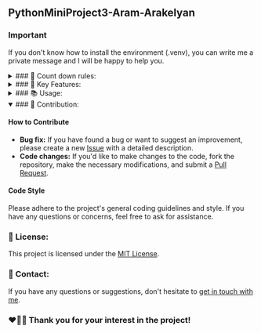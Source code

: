 ## PythonMiniProject3-Aram-Arakelyan

### Important

If you don't know how to install the environment (.venv), you can write me a private message and I will be happy to help you.

<details>
<summary>
### 💫 Count down rules:
</summary>

Insert time to countdown (h:m:s) to start countdown.

</details>

<details>
<summary>
### 🚀 Key Features:
</summary>

The program is written only on Python<br>
Used “Time” library<br>
Used the while loop, conditions, print function and functions I create

</details>


<details>
<summary>
### 📚 Usage:
</summary>

1. **💻 Installation:**
- Clone the repository to your local machine:
    ```bash
    git clone https://github.com/blackrainbowtest/PythonMiniProject3-Aram-Arakelyan.git
    ```
- Alternatively, you can click the "Code" button at the top of the repository page and select "Download ZIP" to download the repository as a ZIP file.

2. **🚀 Running the Project:**
   - You can use the command ```bash python main.py ``` in the main directory.
   - If you use Pycharm [![Pycharm](https://img.shields.io/badge/PyCharm-EFE50C.svg?&style=for-the-badge&logo=pycharm&logoColor=000)](https://www.jetbrains.com/pycharm/) you can run programm pressing shift + F10.

</details>


<details open>
<summary>
### 🤝 Contribution:
</summary>

#### How to Contribute

- **Bug fix:** If you have found a bug or want to suggest an improvement, please create a new [Issue](https://github.com/blackrainbowtest/PythonMiniProject3-Aram-Arakelyan/issues) with a detailed description.
- **Code changes:** If you'd like to make changes to the code, fork the repository, make the necessary modifications, and submit a [Pull Request](https://github.com/blackrainbowtest/PythonMiniProject3-Aram-Arakelyan/pulls).

</details>

#### Code Style
Please adhere to the project's general coding guidelines and style. If you have any questions or concerns, feel free to ask for assistance.

### 📝 License:
This project is licensed under the [MIT License](https://github.com/blackrainbowtest/PythonMiniProject3-Aram-Arakelyan/blob/main/LICENSE).

### 📧 Contact:
If you have any questions or suggestions, don't hesitate to [get in touch with me](https://github.com/blackrainbowtest).


### ❤💙🧡 Thank you for your interest in the project!
